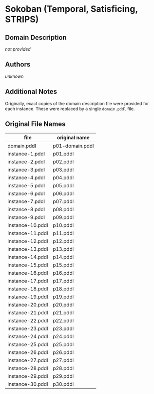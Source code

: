 # Sokoban (Temporal, Satisficing, STRIPS)

## Domain Description

*not provided*

## Authors

*unknown*

## Additional Notes

Originally, exact copies of the domain description file were provided for each instance.
These were replaced by a single `domain.pddl` file.

## Original File Names

| file             | original name   |
|------------------|-----------------|
| domain.pddl      | p01-domain.pddl |
| instance-1.pddl  | p01.pddl        |
| instance-2.pddl  | p02.pddl        |
| instance-3.pddl  | p03.pddl        |
| instance-4.pddl  | p04.pddl        |
| instance-5.pddl  | p05.pddl        |
| instance-6.pddl  | p06.pddl        |
| instance-7.pddl  | p07.pddl        |
| instance-8.pddl  | p08.pddl        |
| instance-9.pddl  | p09.pddl        |
| instance-10.pddl | p10.pddl        |
| instance-11.pddl | p11.pddl        |
| instance-12.pddl | p12.pddl        |
| instance-13.pddl | p13.pddl        |
| instance-14.pddl | p14.pddl        |
| instance-15.pddl | p15.pddl        |
| instance-16.pddl | p16.pddl        |
| instance-17.pddl | p17.pddl        |
| instance-18.pddl | p18.pddl        |
| instance-19.pddl | p19.pddl        |
| instance-20.pddl | p20.pddl        |
| instance-21.pddl | p21.pddl        |
| instance-22.pddl | p22.pddl        |
| instance-23.pddl | p23.pddl        |
| instance-24.pddl | p24.pddl        |
| instance-25.pddl | p25.pddl        |
| instance-26.pddl | p26.pddl        |
| instance-27.pddl | p27.pddl        |
| instance-28.pddl | p28.pddl        |
| instance-29.pddl | p29.pddl        |
| instance-30.pddl | p30.pddl        |
